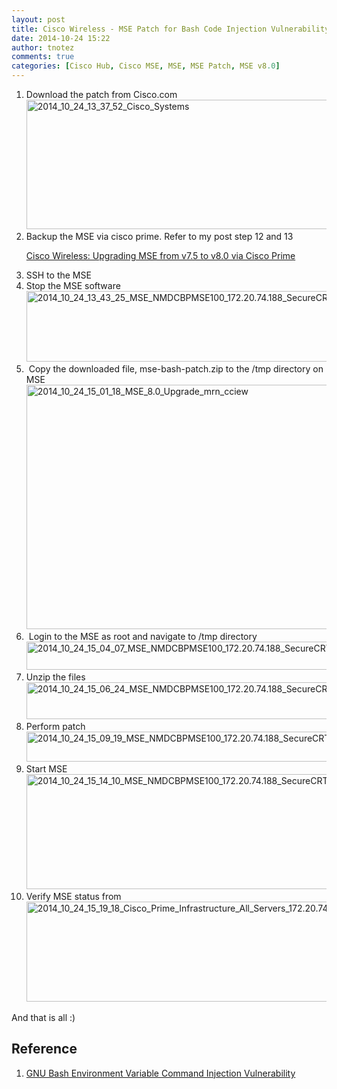 ```yaml
---
layout: post
title: Cisco Wireless - MSE Patch for Bash Code Injection Vulnerability , aka Shellshock [(CVE-2014-6271, CVE-2014-7169]
date: 2014-10-24 15:22
author: tnotez
comments: true
categories: [Cisco Hub, Cisco MSE, MSE, MSE Patch, MSE v8.0]
---
```

<ol>
    <li>Download the patch from Cisco.com<a href="https://littlenerdsdiary.files.wordpress.com/2014/10/2014_10_24_13_37_52_cisco_systems.png"><img class="alignnone size-full wp-image-3322" src="https://littlenerdsdiary.files.wordpress.com/2014/10/2014_10_24_13_37_52_cisco_systems.png" alt="2014_10_24_13_37_52_Cisco_Systems" width="660" height="207" /></a></li>
    <li>Backup the MSE via cisco prime. Refer to my post step 12 and 13
<p class="entry-title"><a href="http://wp.me/p2sFzQ-QR">Cisco Wireless: Upgrading MSE from v7.5 to v8.0 via Cisco Prime</a></p>
</li>
    <li>SSH to the MSE</li>
    <li>Stop the MSE software<a href="https://littlenerdsdiary.files.wordpress.com/2014/10/2014_10_24_13_43_25_mse_nmdcbpmse100_172-20-74-188_securecrt.png"><img class="alignnone size-full wp-image-3323" src="https://littlenerdsdiary.files.wordpress.com/2014/10/2014_10_24_13_43_25_mse_nmdcbpmse100_172-20-74-188_securecrt.png" alt="2014_10_24_13_43_25_MSE_NMDCBPMSE100_172.20.74.188_SecureCRT" width="615" height="113" /></a></li>
    <li> Copy the downloaded file, mse-bash-patch.zip to the /tmp directory on MSE<a href="https://littlenerdsdiary.files.wordpress.com/2014/10/2014_10_24_15_01_18_mse_8-0_upgrade_mrn_cciew.png"><img class="alignnone size-full wp-image-3326" src="https://littlenerdsdiary.files.wordpress.com/2014/10/2014_10_24_15_01_18_mse_8-0_upgrade_mrn_cciew.png" alt="2014_10_24_15_01_18_MSE_8.0_Upgrade_mrn_cciew" width="660" height="391" /></a></li>
    <li> Login to the MSE as root and navigate to /tmp directory<a href="https://littlenerdsdiary.files.wordpress.com/2014/10/2014_10_24_15_04_07_mse_nmdcbpmse100_172-20-74-188_securecrt.png"><img class="alignnone size-full wp-image-3327" src="https://littlenerdsdiary.files.wordpress.com/2014/10/2014_10_24_15_04_07_mse_nmdcbpmse100_172-20-74-188_securecrt.png" alt="2014_10_24_15_04_07_MSE_NMDCBPMSE100_172.20.74.188_SecureCRT" width="581" height="45" /></a></li>
    <li>Unzip the files <a href="https://littlenerdsdiary.files.wordpress.com/2014/10/2014_10_24_15_06_24_mse_nmdcbpmse100_172-20-74-188_securecrt.png"><img class="alignnone size-full wp-image-3328" src="https://littlenerdsdiary.files.wordpress.com/2014/10/2014_10_24_15_06_24_mse_nmdcbpmse100_172-20-74-188_securecrt.png" alt="2014_10_24_15_06_24_MSE_NMDCBPMSE100_172.20.74.188_SecureCRT" width="527" height="59" /></a></li>
    <li>Perform patch<a href="https://littlenerdsdiary.files.wordpress.com/2014/10/2014_10_24_15_09_19_mse_nmdcbpmse100_172-20-74-188_securecrt.png"><img class="alignnone size-full wp-image-3329" src="https://littlenerdsdiary.files.wordpress.com/2014/10/2014_10_24_15_09_19_mse_nmdcbpmse100_172-20-74-188_securecrt.png" alt="2014_10_24_15_09_19_MSE_NMDCBPMSE100_172.20.74.188_SecureCRT" width="660" height="48" /></a></li>
    <li>Start MSE <a href="https://littlenerdsdiary.files.wordpress.com/2014/10/2014_10_24_15_14_10_mse_nmdcbpmse100_172-20-74-188_securecrt.png"><img class="alignnone size-full wp-image-3330" src="https://littlenerdsdiary.files.wordpress.com/2014/10/2014_10_24_15_14_10_mse_nmdcbpmse100_172-20-74-188_securecrt.png" alt="2014_10_24_15_14_10_MSE_NMDCBPMSE100_172.20.74.188_SecureCRT" width="660" height="184" /></a></li>
    <li>Verify MSE status from <a href="https://littlenerdsdiary.files.wordpress.com/2014/10/2014_10_24_15_19_18_cisco_prime_infrastructure_all_servers_172-20-74-187.png"><img class="alignnone size-full wp-image-3331" src="https://littlenerdsdiary.files.wordpress.com/2014/10/2014_10_24_15_19_18_cisco_prime_infrastructure_all_servers_172-20-74-187.png" alt="2014_10_24_15_19_18_Cisco_Prime_Infrastructure_All_Servers_172.20.74.187" width="660" height="160" /></a></li>
</ol>

And that is all :)

<h2>Reference</h2>

<ol>
    <li>
<p class="title-page"><a href="http://tools.cisco.com/security/center/content/CiscoSecurityAdvisory/cisco-sa-20140926-bash">GNU Bash Environment Variable Command Injection Vulnerability</a></p>
</li>
</ol>
